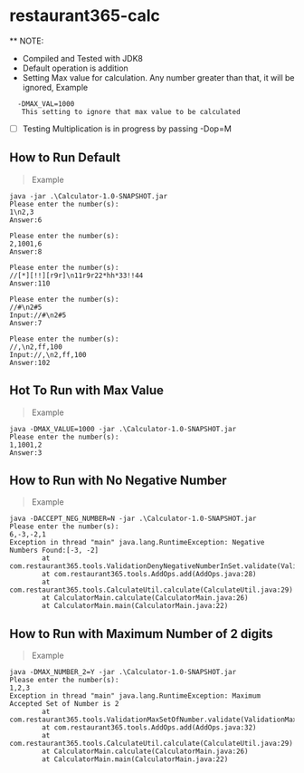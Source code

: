 # restaurant365-calc
** NOTE:
* Compiled and Tested with JDK8
* Default operation is addition
* Setting Max value for calculation. Any number greater than that, it will be ignored, Example
```
  -DMAX_VAL=1000
   This setting to ignore that max value to be calculated
```
- [ ] Testing Multiplication is in progress by passing -Dop=M

## How to Run Default
> Example
```
java -jar .\Calculator-1.0-SNAPSHOT.jar
Please enter the number(s):
1\n2,3
Answer:6

Please enter the number(s):
2,1001,6
Answer:8

Please enter the number(s):
//[*][!!][r9r]\n11r9r22*hh*33!!44
Answer:110

Please enter the number(s):
//#\n2#5
Input://#\n2#5
Answer:7

Please enter the number(s):
//,\n2,ff,100
Input://,\n2,ff,100
Answer:102
```

## Hot To Run with Max Value
> Example
```
java -DMAX_VALUE=1000 -jar .\Calculator-1.0-SNAPSHOT.jar                    
Please enter the number(s):
1,1001,2
Answer:3
```

## How to Run with No Negative Number
> Example
```
java -DACCEPT_NEG_NUMBER=N -jar .\Calculator-1.0-SNAPSHOT.jar                  
Please enter the number(s):
6,-3,-2,1
Exception in thread "main" java.lang.RuntimeException: Negative Numbers Found:[-3, -2]
        at com.restaurant365.tools.ValidationDenyNegativeNumberInSet.validate(ValidationDenyNegativeNumberInSet.java:23)
        at com.restaurant365.tools.AddOps.add(AddOps.java:28)
        at com.restaurant365.tools.CalculateUtil.calculate(CalculateUtil.java:29)
        at CalculatorMain.calculate(CalculatorMain.java:26)
        at CalculatorMain.main(CalculatorMain.java:22)
 ```
 
 ## How to Run with Maximum Number of 2 digits
 > Example
``` 
java -DMAX_NUMBER_2=Y -jar .\Calculator-1.0-SNAPSHOT.jar                       
Please enter the number(s):
1,2,3
Exception in thread "main" java.lang.RuntimeException: Maximum Accepted Set of Number is 2
        at com.restaurant365.tools.ValidationMaxSetOfNumber.validate(ValidationMaxSetOfNumber.java:14)
        at com.restaurant365.tools.AddOps.add(AddOps.java:32)
        at com.restaurant365.tools.CalculateUtil.calculate(CalculateUtil.java:29)
        at CalculatorMain.calculate(CalculatorMain.java:26)
        at CalculatorMain.main(CalculatorMain.java:22)
 ```
 
